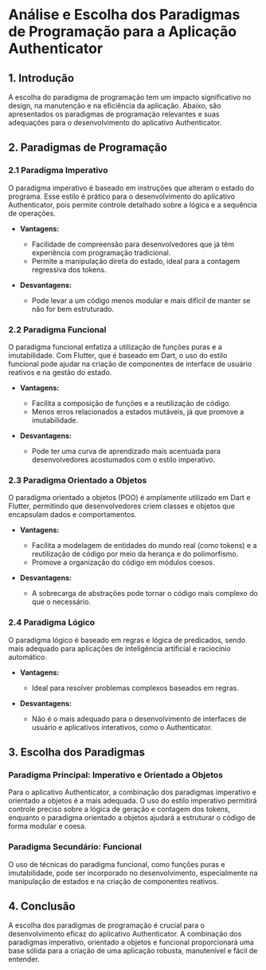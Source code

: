 # Análise e Escolha dos Paradigmas de Programação para a Aplicação Authenticator

## 1. Introdução
A escolha do paradigma de programação tem um impacto significativo no design, na manutenção e na eficiência da aplicação. Abaixo, são apresentados os paradigmas de programação relevantes e suas adequações para o desenvolvimento do aplicativo Authenticator.

## 2. Paradigmas de Programação

### 2.1 Paradigma Imperativo
O paradigma imperativo é baseado em instruções que alteram o estado do programa. Esse estilo é prático para o desenvolvimento do aplicativo Authenticator, pois permite controle detalhado sobre a lógica e a sequência de operações.

- **Vantagens:**
  - Facilidade de compreensão para desenvolvedores que já têm experiência com programação tradicional.
  - Permite a manipulação direta do estado, ideal para a contagem regressiva dos tokens.

- **Desvantagens:**
  - Pode levar a um código menos modular e mais difícil de manter se não for bem estruturado.

### 2.2 Paradigma Funcional
O paradigma funcional enfatiza a utilização de funções puras e a imutabilidade. Com Flutter, que é baseado em Dart, o uso do estilo funcional pode ajudar na criação de componentes de interface de usuário reativos e na gestão do estado.

- **Vantagens:**
  - Facilita a composição de funções e a reutilização de código.
  - Menos erros relacionados a estados mutáveis, já que promove a imutabilidade.

- **Desvantagens:**
  - Pode ter uma curva de aprendizado mais acentuada para desenvolvedores acostumados com o estilo imperativo.

### 2.3 Paradigma Orientado a Objetos
O paradigma orientado a objetos (POO) é amplamente utilizado em Dart e Flutter, permitindo que desenvolvedores criem classes e objetos que encapsulam dados e comportamentos.

- **Vantagens:**
  - Facilita a modelagem de entidades do mundo real (como tokens) e a reutilização de código por meio da herança e do polimorfismo.
  - Promove a organização do código em módulos coesos.

- **Desvantagens:**
  - A sobrecarga de abstrações pode tornar o código mais complexo do que o necessário.

### 2.4 Paradigma Lógico
O paradigma lógico é baseado em regras e lógica de predicados, sendo mais adequado para aplicações de inteligência artificial e raciocínio automático.

- **Vantagens:**
  - Ideal para resolver problemas complexos baseados em regras.
  
- **Desvantagens:**
  - Não é o mais adequado para o desenvolvimento de interfaces de usuário e aplicativos interativos, como o Authenticator.

## 3. Escolha dos Paradigmas

### Paradigma Principal: Imperativo e Orientado a Objetos
Para o aplicativo Authenticator, a combinação dos paradigmas imperativo e orientado a objetos é a mais adequada. O uso do estilo imperativo permitirá controle preciso sobre a lógica de geração e contagem dos tokens, enquanto o paradigma orientado a objetos ajudará a estruturar o código de forma modular e coesa.

### Paradigma Secundário: Funcional
O uso de técnicas do paradigma funcional, como funções puras e imutabilidade, pode ser incorporado no desenvolvimento, especialmente na manipulação de estados e na criação de componentes reativos.

## 4. Conclusão
A escolha dos paradigmas de programação é crucial para o desenvolvimento eficaz do aplicativo Authenticator. A combinação dos paradigmas imperativo, orientado a objetos e funcional proporcionará uma base sólida para a criação de uma aplicação robusta, manutenível e fácil de entender.
